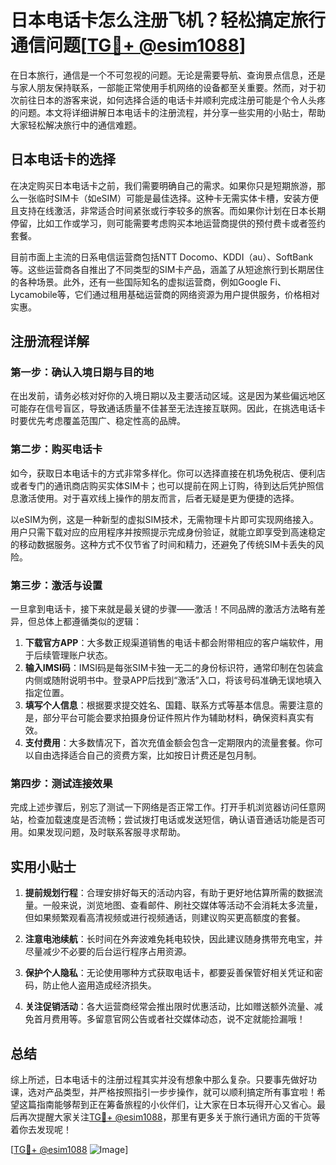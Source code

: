 # 日本电话卡怎么注册飞机？轻松搞定旅行通信问题[[TG💪+ @esim1088](https://t.me/s/esim1088)]

在日本旅行，通信是一个不可忽视的问题。无论是需要导航、查询景点信息，还是与家人朋友保持联系，一部能正常使用手机网络的设备都至关重要。然而，对于初次前往日本的游客来说，如何选择合适的电话卡并顺利完成注册可能是个令人头疼的问题。本文将详细讲解日本电话卡的注册流程，并分享一些实用的小贴士，帮助大家轻松解决旅行中的通信难题。

## 日本电话卡的选择

在决定购买日本电话卡之前，我们需要明确自己的需求。如果你只是短期旅游，那么一张临时SIM卡（如eSIM）可能是最佳选择。这种卡无需实体卡槽，安装方便且支持在线激活，非常适合时间紧张或行李较多的旅客。而如果你计划在日本长期停留，比如工作或学习，则可能需要考虑购买本地运营商提供的预付费卡或者签约套餐。

目前市面上主流的日系电信运营商包括NTT Docomo、KDDI（au）、SoftBank等。这些运营商各自推出了不同类型的SIM卡产品，涵盖了从短途旅行到长期居住的各种场景。此外，还有一些国际知名的虚拟运营商，例如Google Fi、Lycamobile等，它们通过租用基础运营商的网络资源为用户提供服务，价格相对实惠。

## 注册流程详解

### 第一步：确认入境日期与目的地
在出发前，请务必核对好你的入境日期以及主要活动区域。这是因为某些偏远地区可能存在信号盲区，导致通话质量不佳甚至无法连接互联网。因此，在挑选电话卡时要优先考虑覆盖范围广、稳定性高的品牌。

### 第二步：购买电话卡
如今，获取日本电话卡的方式非常多样化。你可以选择直接在机场免税店、便利店或者专门的通讯商店购买实体SIM卡；也可以提前在网上订购，待到达后凭护照信息激活使用。对于喜欢线上操作的朋友而言，后者无疑是更为便捷的选择。

以eSIM为例，这是一种新型的虚拟SIM技术，无需物理卡片即可实现网络接入。用户只需下载对应的应用程序并按照提示完成身份验证，就能立即享受到高速稳定的移动数据服务。这种方式不仅节省了时间和精力，还避免了传统SIM卡丢失的风险。

### 第三步：激活与设置
一旦拿到电话卡，接下来就是最关键的步骤——激活！不同品牌的激活方法略有差异，但总体上都遵循类似的逻辑：

1. **下载官方APP**：大多数正规渠道销售的电话卡都会附带相应的客户端软件，用于后续管理账户状态。
2. **输入IMSI码**：IMSI码是每张SIM卡独一无二的身份标识符，通常印制在包装盒内侧或随附说明书中。登录APP后找到“激活”入口，将该号码准确无误地填入指定位置。
3. **填写个人信息**：根据要求提交姓名、国籍、联系方式等基本信息。需要注意的是，部分平台可能会要求拍摄身份证件照片作为辅助材料，确保资料真实有效。
4. **支付费用**：大多数情况下，首次充值金额会包含一定期限内的流量套餐。你可以自由选择适合自己的资费方案，比如按日计费还是包月制。

### 第四步：测试连接效果
完成上述步骤后，别忘了测试一下网络是否正常工作。打开手机浏览器访问任意网站，检查加载速度是否流畅；尝试拨打电话或发送短信，确认语音通话功能是否可用。如果发现问题，及时联系客服寻求帮助。

## 实用小贴士

1. **提前规划行程**：合理安排好每天的活动内容，有助于更好地估算所需的数据流量。一般来说，浏览地图、查看邮件、刷社交媒体等活动不会消耗太多流量，但如果频繁观看高清视频或进行视频通话，则建议购买更高额度的套餐。
   
2. **注意电池续航**：长时间在外奔波难免耗电较快，因此建议随身携带充电宝，并尽量减少不必要的后台运行程序占用资源。

3. **保护个人隐私**：无论使用哪种方式获取电话卡，都要妥善保管好相关凭证和密码，防止他人盗用造成经济损失。

4. **关注促销活动**：各大运营商经常会推出限时优惠活动，比如赠送额外流量、减免首月费用等。多留意官网公告或者社交媒体动态，说不定就能捡漏哦！

## 总结

综上所述，日本电话卡的注册过程其实并没有想象中那么复杂。只要事先做好功课，选对产品类型，并严格按照指引一步步操作，就可以顺利搞定所有事宜啦！希望这篇指南能够帮到正在筹备旅程的小伙伴们，让大家在日本玩得开心又省心。最后再次提醒大家关注[TG💪+ @esim1088](https://t.me/s/esim1088)，那里有更多关于旅行通讯方面的干货等着你去发现呢！

[[TG💪+ @esim1088](https://t.me/s/esim1088) ![Image](https://i.postimg.cc/4NQfJmqS/Snipaste-2025-05-13-00-14-12.png)]